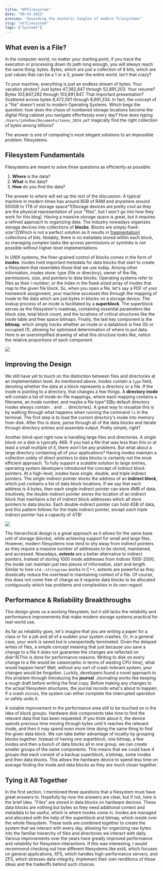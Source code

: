 ```yaml
---
title: "WTFilesystem"
date: "09-XX-2025"
preview: "Unwinding the esoteric tangles of modern filesystems"
slug: "wtfilesystem"
tags: ["Systems"]
---
```


## What even is a File?

In the computer world, no matter your starting point, if you trace the execution or processing down its path long enough, you will always reach the same thing: bytes. Bytes, which are just a collection of 8 bits, which are just values that can be a 1 or a 0, power the entire world. Isn't that crazy?

To your machine, everything is just an endless stream of bytes. Your vacation photos? Just bytes 47,392,847 through 52,891,203. Your resume? Bytes 103,847,292 through 103,891,847. That important presentation? Scattered across bytes 8,472,001 through 8,891,334. In fact, the concept of a "file" doesn't exist to modern Operating Systems. Which begs the question: how does the chaos of numbered storage locations become the digital filing cabinet you navigate effortlessly every day? How does typing `/Users/johnDoe/Documents/taxes_2024.pdf` magically find the right collection of bytes among billions?

The answer is one of computing's most elegant solutions to an impossible problem: filesystems.

## Filesystem Fundamentals

Filesystems are meant to solve three questions as efficiently as possible:

1. **Where** is the data?
1. **What** is the data?
1. **How** do you find the data?

The answer to _where_ will set up the rest of the discussion. A typical machine in modern times has around 8GB of RAM and anywhere around 500GB to 1TB of storage space^1[Storage devices are pretty cool as they are the physical representation of your "files", but I won't go into how they work for this blog]. Having a massive storage space is great, but it requires a refined approach to organizing data. The industry nowadays organizes storage devices into collections of **blocks**. Blocks are simply fixed-size^2[Which is not a perfect solution as it results in [fragmentation](https://en.wikipedia.org/wiki/File_system_fragmentation)] collections of bits. Notably, there is no metadata stored within each block, so managing complex tasks like access permissions or symlinks is not possible without higher-level implementations.

In UNIX systems, the finer-grained control of blocks comes in the form of **inodes**. Inodes hold important metadata for data blocks that start to create a filesystem that resembles those that we use today. Among other information, inodes store: type (file or directory), owner of the file, permissions, size, and pointers to data blocks. Operating systems refer to files as their _i-number_, or the index in the fixed-sized array of inodes that map to the given file block. So, when you open a file, let's say a PDF of your homework assignment, your machine accesses this through the mapping of inode to file data which are just bytes in blocks on a storage device. The lookup process of an inode is facilitated by a **superblock**. The superblock serves as the filesystem's roadmap, containing essential parameters like block size, total block count, and the locations of critical structures like the inode table and free space bitmaps. Finally, the last key component is the **bitmap**, which simply tracks whether an inode or a datablock is free (0) or occupied (1), allowing for optimized determination of where to _put_ data. Here is an oversimplified drawing of what this structure looks like, notice the relative proportions of each component.

![](/blog-images/wtfilesystem/filesystem-design.png)

## Improving the Design

We still have yet to touch on the distinction between files and directories at an implementation level. As mentioned above, inodes contain a `type` field, denoting whether the data at a block represents a directory or a file. If the inode is pointing to a directory, that changes a few things. A **directory inode** will contain a list of inode-to-file mappings, where each mapping contains a filename, an inode number, and maybe a file type^3[By default directory inodes always contain `.` and `..` directories]. A great way to visualize this is by walking through what happens when running the command `ls` in the terminal. The first step is to load the current directory's inode into memory from disk. After this is done, parse through all of the data blocks and iterate through directory entries and assemble output. Pretty simple, right?

Another blind-spot right now is handling large files and directories. A single block on a disk is typically 4KB. If you had a file that was less than this or at least a small multiple of it, there won't be any problems. But what about a large directory containing all of your applications? Having inodes maintain a collection solely of direct pointers to data blocks is certainly not the most efficient approach. To fully support a scalable solution to large entries, operating system developers introduced the concept of indirect block pointers. At a high-level, inodes have single, double, and triple indirect pointers. The single-indirect pointer stores the address of an **indirect block**, which just contains a list of data block locations. If we say that each address is 4 bytes, then each single-indirect pointer can store 4MB of data. Intuitively, the double-indirect pointer stores the location of an indirect block that maintains a list of indirect block addresses which all store pointers to data blocks. Each double-indirect pointer can hold 4GB of data, and this pattern follows for the triple indirect pointer, except _each_ triple indirect pointer has a capacity of 4TB!

![](/blog-images/wtfilesystem/indirect-pointers-inode.png)

The hierarchical design is a great approach as it allows for the same base unit of storage (blocks), while achieving support for small and large files. However, modern filesystems now tend to shy away from indirect pointers as they require a massive number of addresses to be stored, maintained, and accessed. Nowadays, **extents** are a better alternative to indirect pointers. Instead of storing 1000 inode addresses from indices 1000-2000, the inode can maintain just two pieces of information, start and length. Similar to how `std::stringview` works in C++, extents are powerful as they drastically reduce the overhead in maintaining context of a file. Of course, this does not come free of charge as it requires data blocks to be allocated contiguously which has problems and complexities in its own regard.

## Performance & Reliability Breakthroughs

This design gives us a working filesystem, but it still lacks the reliability and performance improvements that make modern storage systems practical for real-world use.

As far as reliability goes, let's imagine that you are writing a paper for a class or for a job and all of a sudden your system crashes. Or, in a general case, your work is saved but is unexpectedly terminated. Given the delayed writes of files, a simple concept meaning that just because you save a change to a file it does not guarantee the changes are reflected on disk^4[This is done for performance reasons. Writing to disk on every change to a file would be catastrophic in terms of wasting CPU time], what would happen here? Well, without any sort of crash-tolerant system, your changes would be forgotten. Luckily, developers found a novel approach to this problem through introducing the **journal**. Journaling works like keeping a rough draft before writing the final copy. Before making any changes to the actual filesystem structures, the journal records what's about to happen. If a crash occurs, the system can either complete the interrupted operation or safely undo it.

A notable improvement in the performance area still to be touched on is the idea of block groups. Hardware disk components take time to find the relevant data that has been requested. If you think about it, the device spends precious time moving through bytes until it reaches the relevant inode, and then it may spend even more time doing the same thing to find the given data block. We can take better advantage of locality by grouping blocks together. Instead of having one superblock, one bitmap, a few inodes and then a bunch of data blocks all in one group, we can create smaller groups of the same components. This means that we could have 4 groups that each consist of a backup superblock, a bitmap, some inodes and then data blocks. This allows the hardware device to spend less time on average finding the inode and data blocks as they are much closer together.

## Tying it All Together

In the first section, I mentioned three questions that a filesystem must have great answers to. Hopefully by now the answers are clear, but if not, here is the brief idea. "Files" are stored in data blocks on hardware devices. These data blocks are nothing but bytes so they need additional context and metadata to be useful, which is where inodes come in. Inodes are managed and allocated with the help of the superblock and bitmap, which reside over the whole filesystem. These tools are combined together to create the system that we interact with every day, allowing for organizing raw bytes into the familiar hierarchy of files and directories we interact with daily. Various improvements over the years have greatly improved performance and reliability for filesystem interactions. If this was interesting, I would recommend checking out how different filesystems like ext4, which focuses on general applications, XFS, which handles high-performance servers, and ZFS, which stresses data-integrity, implement their own renditions of these ideas and the tradeoffs behind such choices.

